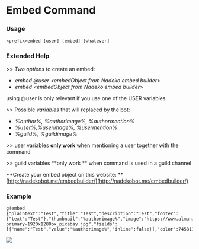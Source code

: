 # Embed Command

### Usage

```
<prefix>embed [user] [embed] [whatever]
```

### Extended Help

&gt;&gt; _Two options_ to create an embed:

* _embed @user &lt;embedObject from Nadeko embed builder&gt;_
* _embed &lt;embedObject from Nadeko embed builder&gt;_

using @user is only relevant if you use one of the USER variables

&gt;&gt; Possible _variables_ that will replaced by the bot:

* _%author%, %authorimage%, %authormention%_
* _%user%,%userimage%, %usermention%_
* _%guild%, %guildimage%_

&gt;&gt; user variables **only work** when mentioning a user together with the command

&gt;&gt; guild variables **only work ** when command is used in a guild channel

**Create your embed object on this website: **[http://nadekobot.me/embedbuilder/](http://nadekobot.me/embedbuilder/)

### Example

```
g!embed {"plaintext":"Test","title":"Test","description":"Test","footer":{"text":"Test"},"thumbnail":"%authorimage%","image":"https://www.almanac.com/sites/default/files/birth_month_flowers-primary-1920x1280px_pixabay.jpg","fields":[{"name":"Test","value":"%authorimage%","inline":false}],"color":7458112}
```

![](https://cdn.discordapp.com/attachments/282295514727448587/358940001846689794/image.png)

